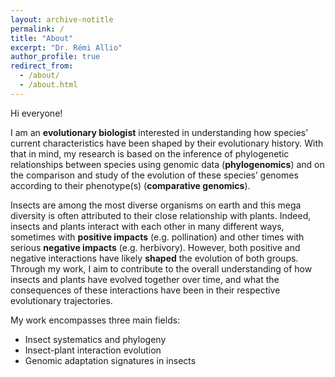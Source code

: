 ```yaml
---
layout: archive-notitle
permalink: /
title: "About"
excerpt: "Dr. Rémi Allio"
author_profile: true
redirect_from:
  - /about/
  - /about.html
---
```


Hi everyone!

I am an **evolutionary biologist** interested in understanding how species’ current characteristics have been shaped by their evolutionary history. With that in mind, my research is based on the inference of phylogenetic relationships between species using genomic data (**phylogenomics**) and on the comparison and study of the evolution of these species’ genomes according to their phenotype(s) (**comparative genomics**).

Insects are among the most diverse organisms on earth and this mega diversity is often attributed to their close relationship with plants. Indeed, insects and plants interact with each other in many different ways, sometimes with **positive impacts** (e.g. pollination) and other times with serious **negative impacts** (e.g. herbivory).  However, both positive and negative interactions have likely **shaped** the evolution of both groups. Through my work, I aim to contribute to the overall understanding of how insects and plants have evolved together over time, and what the consequences of these interactions have been in their respective evolutionary trajectories.

My work encompasses three main fields:
-	Insect systematics and phylogeny
-	Insect-plant interaction evolution
-	Genomic adaptation signatures in insects

